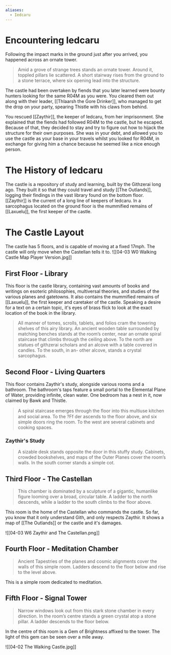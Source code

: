 ```yaml
---
aliases:
  - Iedcaru
---
```

# Encountering Iedcaru
Following the impact marks in the ground just after you arrived, you happened across an ornate tower.

> Amid a grove of strange trees stands an ornate tower. Around it, toppled pillars lie scattered. A short stairway rises from the ground to a stone terrace, where six opening lead into the structure.

The castle had been overtaken by fiends that you later learned were bounty hunters looking for the same R04M as you were. You cleared them out along with their leader, [[Thlaarsh the Gore Drinker]], who managed to get the drop on your party, spearing Thistle with his claws from behind. 

You rescued [[Zaythir]], the keeper of Iedcaru, from her imprisonment. She explained that the fiends had followed R04M to the castle, but he escaped. Because of that, they decided to stay and try to figure out how to hijack the structure for their own purposes. She was in your debt, and allowed you to use the castle as your base in your travels whilst you looked for R04M, in exchange for giving him a chance because he seemed like a nice enough person. 
# The History of Iedcaru
The castle is a repository of study and learning, built by the Githzerai long ago. They built it so that they could travel and study [[The Outlands]], logging their findings in the vast library found on the bottom floor. [[Zaythir]] is the current of a long line of keepers of Iedcaru. In a sarcophagus located on the ground floor is the mummified remains of [[Laxuelu]], the first keeper of the castle. 
# The Castle Layout
The castle has 5 floors, and is capable of moving at a fixed 17mph. The castle will only move when the Castellan tells it to.
![[04-03 W0 Walking Castle Map Player Version.jpg]]
## First Floor - Library
This floor is the castle library, containing vast amounts of books and writings on esoteric philosophies, multiversal theories, and studies of the various planes and gatetowns. It also contains the mummified remains of [[Laxuelu]], the first keeper and caretaker of the castle. Speaking a desire for a text on a certain topic, it's eyes of brass flick to look at the exact location of the book in the library. 

> All manner of tomes, scrolls, tablets, and folios cram the towering shelves of this airy library. An ancient wooden table surrounded by matching benches stands at the room’s center, near an ornate spiral staircase that climbs through the ceiling above. To the north are statues of githzerai scholars and an alcove with a table covered in candles. To the south, in an- other alcove, stands a crystal sarcophagus.
## Second Floor - Living Quarters
This floor contains Zaythir's study, alongside various rooms and a bathroom. The bathroom's taps feature a small portal to the Elemental Plane of Water, providing infinite, clean water. One bedroom has a nest in it, now claimed by Bawk and Thistle.

> A spiral staircase emerges through the ﬂoor into this multiuse kitchen and social area. To the ?Ff der ascends to the floor above, and six simple doors ring the room. To the west are several cabinets and cooking spaces.
### Zaythir's Study
> A sizable desk stands opposite the door in this stuffy study. Cabinets, crowded bookshelves, and maps of the Outer Planes cover the room’s walls. In the south corner stands a simple cot. 
## Third Floor - The Castellan
> This chamber is dominated by a sculpture of a gigantic, humanlike figure looming over a broad, circular table. A ladder to the north descends, while a ladder to the south climbs to the floor above. 

This room is the home of the Castellan who commands the castle. So far, you know that it only understand Gith, and only respects Zaythir. It shows a map of [[The Outlands]] or the castle and it's damages. 

![[04-03 W6 Zaythir and The Castellan.png]]
## Fourth Floor - Meditation Chamber
> Ancient Tapestries of the planes and cosmic alignments cover the walls of this simple room. Ladders descend to the floor below and rise to the level above.

This is a simple room dedicated to meditation.
## Fifth Floor - Signal Tower
> Narrow windows look out from this stark stone chamber in every direction. In the room’s centre stands a green crystal atop a stone pillar. A ladder descends to the floor below.

In the centre of this room is a Gem of Brightness affixed to the tower. The light of this gem can be seen over a mile away.

![[04-02 The Walking Castle.jpg]]
